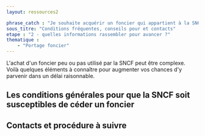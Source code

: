 ```yaml
---
layout: ressources2

phrase_catch : "Je souhaite acquérir un foncier qui appartient à la SNCF"
sous_titre: "Conditions fréquentes, conseils pour et contacts"
etape : "2 - quelles informations rassembler pour avancer ?"
thematique : 
    - "Portage foncier"
---
```


L'achat d'un foncier peu ou pas utilisé par la SNCF peut être complexe. Voilà quelques éléments à connaître pour augmenter vos chances d'y parvenir dans un délai raisonnable.

## Les conditions générales pour que la SNCF soit susceptibles de céder un foncier

## Contacts et procédure à suivre
